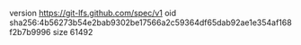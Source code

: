 version https://git-lfs.github.com/spec/v1
oid sha256:4b56273b54e2bab9302be17566a2c59364df65dab92ae1e354af168f2b7b9996
size 61492
